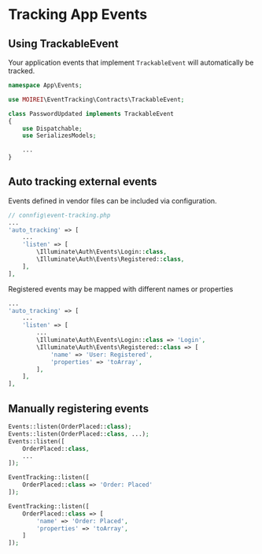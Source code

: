 # Tracking App Events

## Using TrackableEvent

Your application events that implement `TrackableEvent` will automatically be tracked.

```php
namespace App\Events;

use MOIREI\EventTracking\Contracts\TrackableEvent;

class PasswordUpdated implements TrackableEvent
{
    use Dispatchable;
    use SerializesModels;

    ...
}
```

## Auto tracking external events

Events defined in vendor files can be included via configuration.

```php
// connfig\event-tracking.php
...
'auto_tracking' => [
    ...
    'listen' => [
        \Illuminate\Auth\Events\Login::class,
        \Illuminate\Auth\Events\Registered::class,
    ],
],
```

Registered events may be mapped with different names or properties

```php
...
'auto_tracking' => [
    ...
    'listen' => [
        ...
        \Illuminate\Auth\Events\Login::class => 'Login',
        \Illuminate\Auth\Events\Registered::class => [
            'name' => 'User: Registered',
            'properties' => 'toArray',
        ],
    ],
],
```

## Manually registering events

```php
Events::listen(OrderPlaced::class);
Events::listen(OrderPlaced::class, ...);
Events::listen([
    OrderPlaced::class,
    ...
]);
```

```php
EventTracking::listen([
    OrderPlaced::class => 'Order: Placed'
]);

EventTracking::listen([
    OrderPlaced::class => [
        'name' => 'Order: Placed',
        'properties' => 'toArray',
    ]
]);
```
